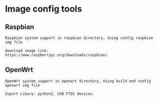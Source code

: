 # Image config tools

## Raspbian
	Raspbian system support in raspbian directory, Using config raspbian img file

	download image link:
	https://www.raspberrypi.org/downloads/raspbian/

## OpenWrt
	OpenWrt system support in openwrt directory, Using build and config openwrt img file

	Suport Libary: python2, USB FTDI devices.
